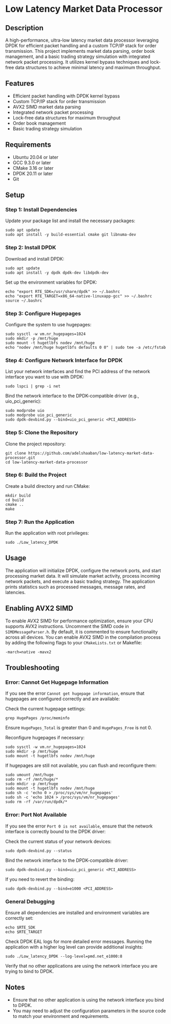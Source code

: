 # Low Latency Market Data Processor

## Description

A high-performance, ultra-low latency market data processor leveraging DPDK for efficient packet handling and a custom TCP/IP stack for order transmission. This project implements market data parsing, order book management, and a basic trading strategy simulation with integrated network packet processing. It utilizes kernel bypass techniques and lock-free data structures to achieve minimal latency and maximum throughput.

## Features

- Efficient packet handling with DPDK kernel bypass
- Custom TCP/IP stack for order transmission
- AVX2 SIMD market data parsing
- Integrated network packet processing
- Lock-free data structures for maximum throughput
- Order book management
- Basic trading strategy simulation

## Requirements

- Ubuntu 20.04 or later
- GCC 9.3.0 or later
- CMake 3.16 or later
- DPDK 20.11 or later
- Git

## Setup

### Step 1: Install Dependencies

Update your package list and install the necessary packages:

    
    sudo apt update
    sudo apt install -y build-essential cmake git libnuma-dev
    

### Step 2: Install DPDK

Download and install DPDK:

    
    sudo apt update
    sudo apt install -y dpdk dpdk-dev libdpdk-dev 
    

Set up the environment variables for DPDK:

    
    echo "export RTE_SDK=/usr/share/dpdk" >> ~/.bashrc
    echo "export RTE_TARGET=x86_64-native-linuxapp-gcc" >> ~/.bashrc
    source ~/.bashrc
    

### Step 3: Configure Hugepages

Configure the system to use hugepages:

    
    sudo sysctl -w vm.nr_hugepages=1024
    sudo mkdir -p /mnt/huge
    sudo mount -t hugetlbfs nodev /mnt/huge
    echo "nodev /mnt/huge hugetlbfs defaults 0 0" | sudo tee -a /etc/fstab
    

### Step 4: Configure Network Interface for DPDK

List your network interfaces and find the PCI address of the network interface you want to use with DPDK:

    
    sudo lspci | grep -i net
    

Bind the network interface to the DPDK-compatible driver (e.g., uio_pci_generic):

    
    sudo modprobe uio
    sudo modprobe uio_pci_generic
    sudo dpdk-devbind.py --bind=uio_pci_generic <PCI_ADDRESS>
    

### Step 5: Clone the Repository

Clone the project repository:

    
    git clone https://github.com/adelshaaban/low-latency-market-data-processor.git
    cd low-latency-market-data-processor
    

### Step 6: Build the Project

Create a build directory and run CMake:

    
    mkdir build
    cd build
    cmake ..
    make
    

### Step 7: Run the Application

Run the application with root privileges:

    
    sudo ./Low_latency_DPDK
    

## Usage

The application will initialize DPDK, configure the network ports, and start processing market data. It will simulate market activity, process incoming network packets, and execute a basic trading strategy. The application prints statistics such as processed messages, message rates, and latencies.

## Enabling AVX2 SIMD

To enable AVX2 SIMD for performance optimization, ensure your CPU supports AVX2 instructions. Uncomment the SIMD code in `SIMDMessageParser.h`. By default, it is commented to ensure functionality across all devices. You can enable AVX2 SIMD in the compilation process by adding the following flags to your `CMakeLists.txt` or Makefile:

    
    -march=native -mavx2
    

## Troubleshooting

### Error: Cannot Get Hugepage Information

If you see the error `Cannot get hugepage information`, ensure that hugepages are configured correctly and are available:

Check the current hugepage settings:

    
    grep HugePages /proc/meminfo
    

Ensure `HugePages_Total` is greater than 0 and `HugePages_Free` is not 0.

Reconfigure hugepages if necessary:

    
    sudo sysctl -w vm.nr_hugepages=1024
    sudo mkdir -p /mnt/huge
    sudo mount -t hugetlbfs nodev /mnt/huge
    

If hugepages are still not available, you can flush and reconfigure them:

    
    sudo umount /mnt/huge
    sudo rm -rf /mnt/huge/*
    sudo mkdir -p /mnt/huge
    sudo mount -t hugetlbfs nodev /mnt/huge
    sudo sh -c 'echo 0 > /proc/sys/vm/nr_hugepages'
    sudo sh -c 'echo 1024 > /proc/sys/vm/nr_hugepages'
    sudo rm -rf /var/run/dpdk/*
    

### Error: Port Not Available

If you see the error `Port 0 is not available`, ensure that the network interface is correctly bound to the DPDK driver:

Check the current status of your network devices:

    
    sudo dpdk-devbind.py --status
    

Bind the network interface to the DPDK-compatible driver:

    
    sudo dpdk-devbind.py --bind=uio_pci_generic <PCI_ADDRESS>
    

If you need to revert the binding:

    
    sudo dpdk-devbind.py --bind=e1000 <PCI_ADDRESS>
    

### General Debugging

Ensure all dependencies are installed and environment variables are correctly set:

    
    echo $RTE_SDK
    echo $RTE_TARGET
    

Check DPDK EAL logs for more detailed error messages. Running the application with a higher log level can provide additional insights:

    
    sudo ./Low_latency_DPDK --log-level=pmd.net_e1000:8
    

Verify that no other applications are using the network interface you are trying to bind to DPDK.

## Notes

- Ensure that no other application is using the network interface you bind to DPDK.
- You may need to adjust the configuration parameters in the source code to match your environment and requirements.

